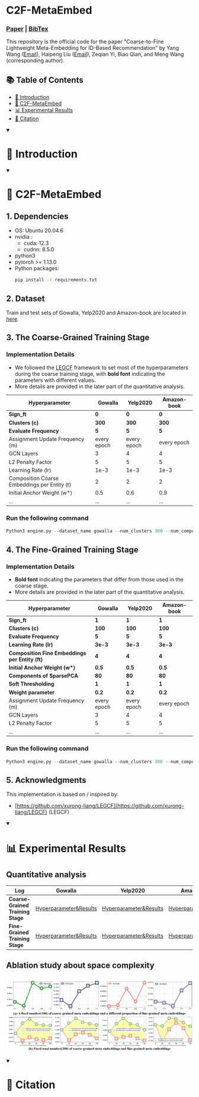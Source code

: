 # C2F-MetaEmbed
### [Paper]() | [BibTex]()

This repository is the official code for the paper "Coarse-to-Fine Lightweight Meta-Embedding for ID-Based Recommendation" by Yang Wang (<a href="mailto:yangwang@hfut.edu.cn">Email</a>), Haipeng Liu (<a href="mailto:hpliu_hfut@hotmail.com">Email</a>), Zeqian Yi, Biao Qian, and Meng Wang (corresponding author).

## 📚 Table of Contents

- [📖 Introduction]()
- [🌟 C2F-MetaEmbed]()
- [📊 Experimental Results]()
- [🔖 Citation]()


<details open>
<summary><h1>📖 Introduction</h1></summary>

</details>


<details open>
<summary><h1>🌟 C2F-MetaEmbed </h1></summary>

## 1. Dependencies
* OS: Ubuntu 20.04.6
* nvidia :
	- cuda: 12.3
	- cudnn: 8.5.0
* python3
* pytorch >= 1.13.0
* Python packages:
  ```bash
  pip install -r requirements.txt
  ```

## 2. Dataset 
Train and test sets of Gowalla, Yelp2020 and Amazon-book are located in [here](https://pan.baidu.com/s/1TUeNaT6_wioDBWwhIswgfg?pwd=f3vp).

## 3. The Coarse-Grained Training Stage

### Implementation Details
* We followed the [LEGCF](https://github.com/xurong-liang/LEGCF) framework to set most of the hyperparameters during the coarse training stage, with **bold font** indicating the parameters with different values.
* More details are provided in the later part of the quantitative analysis.

| **Hyperparameter**               | **Gowalla**  | **Yelp2020** | **Amazon-book** |
|----------------------------------|--------------|--------------|-----------------|
| **Sign_ft**                      | **0**       | **0**        | **0**           |
| **Clusters (c)**                 | **300**     | **300**      | **300**         |
| **Evaluate Frequency**           | **5**       | **5**        | **5**           |
| Assignment Update Frequency (m)  | every epoch  | every epoch  | every epoch      |
| GCN Layers                       | 3            | 4            | 4               |
| L2 Penalty Factor                | 5            | 5            | 5               |
| Learning Rate (lr)               | 1e-3         | 1e-3         | 1e-3            |
| Composition Coarse Embeddings per Entity (t) | 2       | 2            | 2               |
| Initial Anchor Weight (w\*)      | 0.5          | 0.6          | 0.9             |
| ...      |...          | ...          | ...             |

### Run the following command

```python
Python3 engine.py --dataset_name gowalla --num_clusters 300 --num_composition_centroid 2 --device_id 0
```

## 4. The Fine-Grained Training Stage

### Implementation Details
* **Bold font** indicating the parameters that differ from those used in the coarse stage.
* More details are provided in the later part of the quantitative analysis.
  
| **Hyperparameter**               | **Gowalla**  | **Yelp2020** | **Amazon-book** |
|----------------------------------|--------------|--------------|-----------------|
| **Sign_ft**                                        | **1**        | **1**        | **1**           |
| **Clusters (c)**                                   | **100**      | **100**      | **100**         |
| **Evaluate Frequency**                             | **5**        | **5**        | **5**           |
| **Learning Rate (lr)**                             | **3e-3**     | **3e-3**     | **3e-3**        |
| **Composition Fine Embeddings per Entity (ft)**     | **4**        | **4**        | **4**           |
| **Initial Anchor Weight (w\*)**                    | **0.5**      | **0.5**      | **0.5**         |
| **Components of SparsePCA**                         | **80**       | **80**       | **80**          |
| **Soft Thresholding**                               | **1**        | **1**        | **1**           |
| **Weight parameter**                                | **0.2**      | **0.2**      | **0.2**         |
| Assignment Update Frequency (m)  | every epoch  | every epoch  | every epoch      |
| GCN Layers                       | 3            | 4            | 4               |
| L2 Penalty Factor                | 5            | 5            | 5               |
| ...      |...          | ...          | ...             |


### Run the following command

```python
Python3 engine.py --dataset_name gowalla --num_clusters 300 --num_composition_centroid 2 --device_id 0
```

## 5. Acknowledgments
This implementation is based on / inspired by:
* [https://github.com/xurong-liang/LEGCF](https://github.com/xurong-liang/LEGCF) (LEGCF)
  
</details>

<details open>
<summary><h1>📊 Experimental Results</h1></summary>

## Quantitative analysis
| **Log**               | **Gowalla**  | **Yelp2020** | **Amazon-book** |
|----------------------------------|--------------|--------------|-----------------|
| **Coarse-Grained Training Stage**        |[Hyperparameter&Results](https://github.com/htyjers/C2F-MetaEmbed/tree/main/result/gowalla/Coarse-grained%20Training%20Stage)|[Hyperparameter&Results](https://github.com/htyjers/C2F-MetaEmbed/tree/main/result/yelp2020/Coarse-grained%20Training%20Stage)|[Hyperparameter&Results]()
| **Fine-Grained Training Stage**        |[Hyperparameter&Results](https://github.com/htyjers/C2F-MetaEmbed/tree/main/result/gowalla/Fine-grained%20Training%20Stage)|[Hyperparameter&Results](https://github.com/htyjers/C2F-MetaEmbed/tree/main/result/yelp2020/Fine-grained%20Training%20Stage)|[Hyperparameter&Results]()

## Ablation study about space complexity
![](result/as.png)
</details>


<details open>
<summary><h1>🔖 Citation</h1></summary>

</details>
